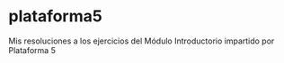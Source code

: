 # plataforma5
Mis resoluciones a los ejercicios del Módulo Introductorio impartido por Plataforma 5
